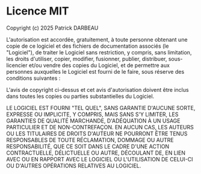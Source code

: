 # Licence MIT

Copyright (c) 2025 Patrick DARBEAU

L'autorisation est accordée, gratuitement, à toute personne obtenant une copie
de ce logiciel et des fichiers de documentation associés (le "Logiciel"), de
traiter le Logiciel sans restriction, y compris, sans limitation, les droits
d'utiliser, copier, modifier, fusionner, publier, distribuer, sous-licencier
et/ou vendre des copies du Logiciel, et de permettre aux personnes auxquelles
le Logiciel est fourni de le faire, sous réserve des conditions suivantes :

L'avis de copyright ci-dessus et cet avis d'autorisation doivent être inclus
dans toutes les copies ou parties substantielles du Logiciel.

LE LOGICIEL EST FOURNI "TEL QUEL", SANS GARANTIE D'AUCUNE SORTE, EXPRESSE OU
IMPLICITE, Y COMPRIS, MAIS SANS S'Y LIMITER, LES GARANTIES DE QUALITÉ
MARCHANDE, D'ADÉQUATION À UN USAGE PARTICULIER ET DE NON-CONTREFAÇON. EN AUCUN
CAS, LES AUTEURS OU LES TITULAIRES DE DROITS D'AUTEUR NE POURRONT ÊTRE TENUS
RESPONSABLES DE TOUTE RÉCLAMATION, DOMMAGE OU AUTRE RESPONSABILITÉ, QUE CE SOIT
DANS LE CADRE D'UNE ACTION CONTRACTUELLE, DÉLICTUELLE OU AUTRE, DÉCOULANT DE,
EN LIEN AVEC OU EN RAPPORT AVEC LE LOGICIEL OU L'UTILISATION DE CELUI-CI OU
D'AUTRES OPÉRATIONS RELATIVES AU LOGICIEL.
